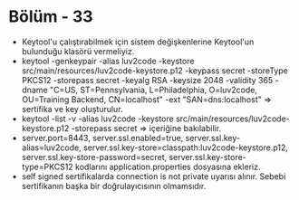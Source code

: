 #   Bölüm - 33


*   Keytool'u çalıştırabilmek için sistem değişkenlerine Keytool'un bulunduğu klasörü vermeliyiz.
*   keytool -genkeypair -alias luv2code -keystore src/main/resources/luv2code-keystore.p12 -keypass secret -storeType PKCS12 -storepass secret -keyalg RSA -keysize 2048 -validity 365 -dname "C=US, ST=Pennsylvania, L=Philadelphia, O=luv2code, OU=Training Backend, CN=localhost" -ext "SAN=dns:localhost" => sertifika ve key oluşturulur.
*   keytool -list -v -alias luv2code -keystore src/main/resources/luv2code-keystore.p12 -storepass secret => içeriğine bakılabilir.
*   server.port=8443, server.ssl.enabled=true, server.ssl.key-alias=luv2code, server.ssl.key-store=classpath:luv2code-keystore.p12, server.ssl.key-store-password=secret, server.ssl.key-store-type=PKCS12 kodlarını application.properties dosyasına ekleriz.
*   self signed sertifikalarda connection is not private uyarısı alınır. Sebebi sertifikanın başka bir doğrulayıcısının olmamsıdır.
